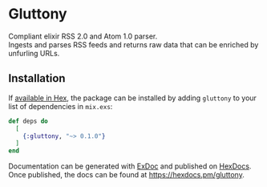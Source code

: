 # Gluttony

Compliant elixir RSS 2.0 and Atom 1.0 parser.  
Ingests and parses RSS feeds and returns raw data that can be enriched by unfurling URLs.

## Installation

If [available in Hex](https://hex.pm/docs/publish), the package can be installed
by adding `gluttony` to your list of dependencies in `mix.exs`:

```elixir
def deps do
  [
    {:gluttony, "~> 0.1.0"}
  ]
end
```

Documentation can be generated with [ExDoc](https://github.com/elixir-lang/ex_doc)
and published on [HexDocs](https://hexdocs.pm). Once published, the docs can
be found at <https://hexdocs.pm/gluttony>.
